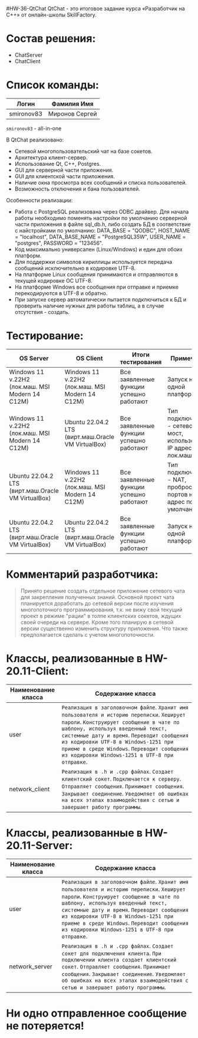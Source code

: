 #HW-36-QtChat
QtChat - это итоговое задание курса «Разработчик на C++» от oнлайн-школы SkillFactory.

#  Состав решения:
- ChatServer
- ChatClient

#  Список команды:
|  Логин        |  Фамилия Имя 
| ------        | ------                                                   
| smironov83    | Миронов Сергей        

`smironov83` - all-in-one

В QtChat реализовано:
- Сетевой многопользовательский чат на базе сокетов.
- Архитектура клиент-сервер.
- Использование Qt, C++, Postgres.
- GUI для серверной части приложения.
- GUI для клиентской части приложения.
- Наличие окна просмотра всех сообщений и списка пользователей.
- Возможность отключения и бана пользователей.


Особенности реализации:
- Работа с PostgreSQL реализована через ODBC драйвер. Для начала работы необходимо поменять настройки по умолчанию серверной части приложения в файле sql_db.h, либо создать БД в соответствие с найстройками по умолчанию: DATA_BASE = "QODBC", HOST_NAME = "localhost", DATA_BASE_NAME = "PostgreSQL35W", USER_NAME = "postgres",
PASSWORD = "123456".
- Код максимально универсален (Linux/Windows) и един для обоих платформ.
- Для поддержки символов кириллицы используется передача сообщений исключительно в кодировке UTF-8.
- На платформе Linux сообщения принимаются и отправляются в текущей кодировке ОС UTF-8.
- На платформе Windows все сообщения при отправке и приемке перекодируются в UTF-8 и обратно.
- При запуске сервер автоматически пытается подключиться к БД и проверить наличие нужных для работы таблиц, а в случае отсутствия - создать. 

#  Тестирование:
|   OS Server   |   OS Client   | Итоги тестирования |   Примечания   |
| ------        | ------        | ------             | ------         |
| Windows 11 v.22H2 (лок.маш. MSI Modern 14 C12M) | Windows 11 v.22H2 (лок.маш. MSI Modern 14 C12M) | Все заявленные функции успешно работают | Запуск на одной платформе |
| Windows 11 v.22H2 (лок.маш. MSI Modern 14 C12M) | Ubuntu 22.04.2 LTS (вирт.маш.Oracle VM VirtualBox) | Все заявленные функции успешно работают | Тип подключения - сетевой мост, использование IP адреса лок.машины |
| Ubuntu 22.04.2 LTS (вирт.маш.Oracle VM VirtualBox) | Windows 11 v.22H2 (лок.маш. MSI Modern 14 C12M) | Все заявленные функции успешно работают | Тип подключения - NAT, проброс портов на IP адрес по умолчанию |
| Ubuntu 22.04.2 LTS (вирт.маш.Oracle VM VirtualBox) | Ubuntu 22.04.2 LTS (вирт.маш.Oracle VM VirtualBox) | Все заявленные функции успешно работают | Запуск на одной платформе |

#  Комментарий разработчика:
> Принято решение создать отдельное приложение сетевого чата для закрепления полученных знаний.
> Основной проект чата планируется доработать до сетевой версии после изучения многопоточного программирования, т.к. не вижу свой текущий проект в режиме "рации" в толпе клиентских сокетов, ждущих своей очереди на сервере.
> Кроме того планирую в сетевой версии существенно изменить структуру приложения. Что также предполагается сделать с учетом многопоточности.

#  Классы, реализованные в HW-20.11-Client:

| Наименование класса	| Содержание класса	|
| ------ | ------	|
| user | `Реализация в заголовочном файле`. `Хранит имя пользователя и историю переписки`. `Хеширует пароли`. `Конструирует сообщение в чате по шаблону, используя введенный текст, системные дату и время`. `Переводит сообщения из кодировки UTF-8 в Windows-1251 при приеме в среде Windows`. `Переводит сообщения из кодировки Windows-1251 в UTF-8 при отправке`. |
| network_client | `Реализация в .h и .cpp файлах`. `Создает клиентский сокет`. `Подключается к серверу`.	`Отправляет сообщения`.	`Принимает сообщения`. `Закрывает соединение`. `Уведомляет об ошибках на всех этапах взаимодействия с сетью и завершает работу программы`.|

#  Классы, реализованные в HW-20.11-Server:

| Наименование класса	| Содержание класса	|
| ------ | ------	|
| user | `Реализация в заголовочном файле`. `Хранит имя пользователя и историю переписки`. `Хеширует пароли`. `Конструирует сообщение в чате по шаблону, используя введенный текст, системные дату и время`. `Переводит сообщения из кодировки UTF-8 в Windows-1251 при приеме в среде Windows`. `Переводит сообщения из кодировки Windows-1251 в UTF-8 при отправке`. |
| network_server | `Реализация в .h и .cpp файлах`. `Cоздает сокет для подключения клиента`. `При подключении клиента создает клиентский сокет`.	`Отправляет сообщения`.	`Принимает сообщения`. `Закрывает соединение`. `Уведомляет об ошибках на всех этапах взаимодействия с сетью и завершает работу программы`.|

#  Ни одно отправленное сообщение не потеряется!
